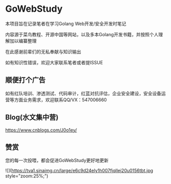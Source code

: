 # GoWebStudy
本项目旨在记录笔者在学习Golang Web开发/安全开发时笔记

内容源于菜鸟教程、开源中国等网站，以及多本Golang开发书籍，并按照个人理解加以编纂整理

在此感谢前辈们的无私奉献与知识输出

如有知识性错误，欢迎大家联系笔者或者提ISSUE

## 顺便打个广告

如有红队培训、渗透测试、代码审计，红蓝对抗评估，企业安全建设，安全设备运营等方面业务需求，欢迎联系QQ/VX：547006660



## Blog(水文集中营)

https://www.cnblogs.com/J0o1ey/



## 赞赏

您的每一次投喂，都会促进GoWebStudy更好地更新

![](https://tva1.sinaimg.cn/large/e6c9d24ely1h007fjqllej20u0156tbt.jpg style="zoom:25%;")
